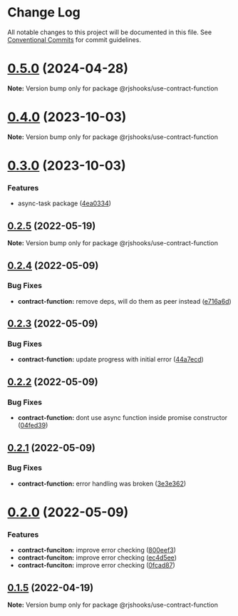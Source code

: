 # Change Log

All notable changes to this project will be documented in this file.
See [Conventional Commits](https://conventionalcommits.org) for commit guidelines.

# [0.5.0](https://github.com/hiddentao/react-hooks/compare/v0.4.0...v0.5.0) (2024-04-28)

**Note:** Version bump only for package @rjshooks/use-contract-function





# [0.4.0](https://github.com/hiddentao/react-hooks/compare/v0.3.0...v0.4.0) (2023-10-03)

**Note:** Version bump only for package @rjshooks/use-contract-function





# [0.3.0](https://github.com/hiddentao/react-hooks/compare/v0.2.5...v0.3.0) (2023-10-03)


### Features

* async-task package ([4ea0334](https://github.com/hiddentao/react-hooks/commit/4ea03345994ebab56d646d154f6068615f02dd91))





## [0.2.5](https://github.com/hiddentao/react-hooks/compare/v0.2.4...v0.2.5) (2022-05-19)

**Note:** Version bump only for package @rjshooks/use-contract-function





## [0.2.4](https://github.com/hiddentao/react-hooks/compare/v0.2.3...v0.2.4) (2022-05-09)


### Bug Fixes

* **contract-function:** remove deps, will do them as peer instead ([e716a6d](https://github.com/hiddentao/react-hooks/commit/e716a6d680dd2b28501d7cdb4905b3b3c75d1808))





## [0.2.3](https://github.com/hiddentao/react-hooks/compare/v0.2.2...v0.2.3) (2022-05-09)


### Bug Fixes

* **contract-function:** update progress with initial error ([44a7ecd](https://github.com/hiddentao/react-hooks/commit/44a7ecd1f928fc8348f36f00a5b21f1b6dbbe7ee))





## [0.2.2](https://github.com/hiddentao/react-hooks/compare/v0.2.1...v0.2.2) (2022-05-09)


### Bug Fixes

* **contract-function:** dont use async function inside promise constructor ([04fed39](https://github.com/hiddentao/react-hooks/commit/04fed3998b0485fff92b9b96c8cc3f97976d6ff6))





## [0.2.1](https://github.com/hiddentao/react-hooks/compare/v0.2.0...v0.2.1) (2022-05-09)


### Bug Fixes

* **contract-function:** error handling was broken ([3e3e362](https://github.com/hiddentao/react-hooks/commit/3e3e362d4ee406460db2e04c2e44d32c721361ca))





# [0.2.0](https://github.com/hiddentao/react-hooks/compare/v0.1.5...v0.2.0) (2022-05-09)


### Features

* **contract-funciton:** improve error checking ([800eef3](https://github.com/hiddentao/react-hooks/commit/800eef315843bd21eb7527e8f327c07a2f3588bd))
* **contract-funciton:** improve error checking ([ec4d5ee](https://github.com/hiddentao/react-hooks/commit/ec4d5ee8e135398c7fe516d7d82ffae9954ebc4b))
* **contract-funciton:** improve error checking ([0fcad87](https://github.com/hiddentao/react-hooks/commit/0fcad87641cdb405c8d063a7ac6fb52dd4f1a727))





## [0.1.5](https://github.com/hiddentao/react-hooks/compare/v0.1.4...v0.1.5) (2022-04-19)

**Note:** Version bump only for package @rjshooks/use-contract-function
